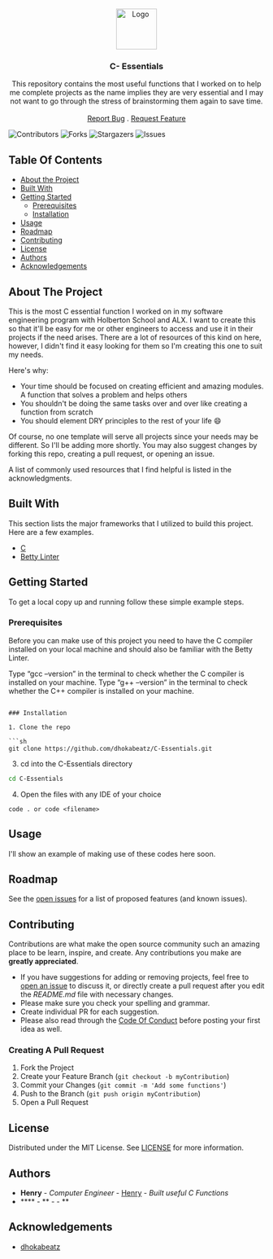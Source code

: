 <br/>
<p align="center">
  <a href="https://github.com/dhokabeatz/C-Essentials">
    <img src="images/logo.png" alt="Logo" width="80" height="80">
  </a>

  <h3 align="center">C- Essentials</h3>

  <p align="center">
    This repository contains the most useful functions that I worked on to help me complete projects as the name implies they are very essential and I may not want to go through the stress of brainstorming them again to save time.
    <br/>
    <br/>
    <a href="https://github.com/dhokabeatz/C-Essentials/issues">Report Bug</a>
    .
    <a href="https://github.com/dhokabeatz/C-Essentials/issues">Request Feature</a>
  </p>
</p>

![Contributors](https://img.shields.io/github/contributors/dhokabeatz/C-Essentials?color=dark-green) ![Forks](https://img.shields.io/github/forks/dhokabeatz/C-Essentials?style=social) ![Stargazers](https://img.shields.io/github/stars/dhokabeatz/C-Essentials?style=social) ![Issues](https://img.shields.io/github/issues/dhokabeatz/C-Essentials) 

## Table Of Contents

* [About the Project](#about-the-project)
* [Built With](#built-with)
* [Getting Started](#getting-started)
  * [Prerequisites](#prerequisites)
  * [Installation](#installation)
* [Usage](#usage)
* [Roadmap](#roadmap)
* [Contributing](#contributing)
* [License](#license)
* [Authors](#authors)
* [Acknowledgements](#acknowledgements)

## About The Project

This is the most C essential function I worked on in my software engineering program with Holberton School and ALX. I want to create this so that it'll be easy for me or other engineers to access and use it in their projects if the need arises. There are a lot of resources of this kind on here, however, I didn't find it easy looking for them so I'm creating this one to suit my needs.

Here's why:

* Your time should be focused on creating efficient and amazing modules. A function that solves a problem and helps others
* You shouldn't be doing the same tasks over and over like creating a function from scratch
* You should element DRY principles to the rest of your life :smile:

Of course, no one template will serve all projects since your needs may be different. So I'll be adding more shortly. You may also suggest changes by forking this repo, creating a pull request, or opening an issue.

A list of commonly used resources that I find helpful is listed in the acknowledgments.

## Built With

This section lists the major frameworks that I utilized to build this project. Here are a few examples.

* [C]()
* [Betty Linter]()

## Getting Started

To get a local copy up and running follow these simple example steps.

### Prerequisites

Before you can make use of this project you need to have the C compiler installed on your local machine and should also be familiar with the Betty Linter.

Type “gcc –version” in the terminal to check whether the C compiler is installed on your machine. Type “g++ –version” in the terminal to check whether the C++ compiler is installed on your machine.
```

### Installation

1. Clone the repo

```sh
git clone https://github.com/dhokabeatz/C-Essentials.git
```

3. cd into the C-Essentials directory

```sh
cd C-Essentials 
```

4. Open the files with any IDE of your choice

```JS
code . or code <filename>
```

## Usage

I'll show an example of making use of these codes here soon.

## Roadmap

See the [open issues](https://github.com/dhokabeatz/C-Essentials/issues) for a list of proposed features (and known issues).

## Contributing

Contributions are what make the open source community such an amazing place to be learn, inspire, and create. Any contributions you make are **greatly appreciated**.
* If you have suggestions for adding or removing projects, feel free to [open an issue](https://github.com/dhokabeatz/C-Essentials/issues/new) to discuss it, or directly create a pull request after you edit the *README.md* file with necessary changes.
* Please make sure you check your spelling and grammar.
* Create individual PR for each suggestion.
* Please also read through the [Code Of Conduct](https://github.com/dhokabeatz/C-Essentials/blob/main/CODE_OF_CONDUCT.md) before posting your first idea as well.

### Creating A Pull Request

1. Fork the Project
2. Create your Feature Branch (`git checkout -b myContribution`)
3. Commit your Changes (`git commit -m 'Add some functions'`)
4. Push to the Branch (`git push origin myContribution`)
5. Open a Pull Request

## License

Distributed under the MIT License. See [LICENSE](https://github.com/dhokabeatz/C-Essentials/blob/main/LICENSE.md) for more information.

## Authors

* **Henry** - *Computer Engineer* - [Henry](https://github.com/dhokabeatz/) - *Built useful C Functions*
* **** - ** - []() - **

## Acknowledgements

* [dhokabeatz](https://github.com/ShaanCoding/)
